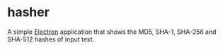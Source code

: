 # hasher
A simple [Electron](https://electronjs.org/) application that shows the MD5, SHA-1, SHA-256 and SHA-512 hashes of input text.
